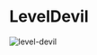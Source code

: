 # LevelDevil
![level-devil](https://github.com/user-attachments/assets/8963765c-4526-4d34-81ce-72b21f0d83ce)
